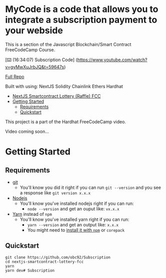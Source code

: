 # MyCode is a code that allows you to integrate a subscription payment to your webside  

This is a section of the Javascript Blockchain/Smart Contract FreeCodeCamp Course.

[⌨️ (16:34:07) Subscription Code] (https://www.youtube.com/watch?v=gyMwXuJrbJQ&t=59647s)

[Full Repo](https://github.com/obc92/Subscription)


Built with using:
NextJS
Solidity
Chainlink
Ethers
Hardhat


- [NextJS Smartcontract Lottery (Raffle) FCC](#nextjs-smartcontract-lottery-raffle-fcc)
- [Getting Started](#getting-started)
  - [Requirements](#requirements)
  - [Quickstart](#quickstart)

This project is a part of the Hardhat FreeCodeCamp video.

Video coming soon...

# Getting Started

## Requirements

- [git](https://git-scm.com/book/en/v2/Getting-Started-Installing-Git)
  - You'll know you did it right if you can run `git --version` and you see a response like `git version x.x.x`
- [Nodejs](https://nodejs.org/en/)
  - You'll know you've installed nodejs right if you can run:
    - `node --version` and get an ouput like: `vx.x.x`
- [Yarn](https://yarnpkg.com/getting-started/install) instead of `npm`
  - You'll know you've installed yarn right if you can run:
    - `yarn --version` and get an output like: `x.x.x`
    - You might need to [install it with `npm`](https://classic.yarnpkg.com/lang/en/docs/install/) or `corepack`

## Quickstart

```
git clone https://github.com/obc92/Subscription
cd nextjs-smartcontract-lottery-fcc
yarn
yarn dev# Subscription
